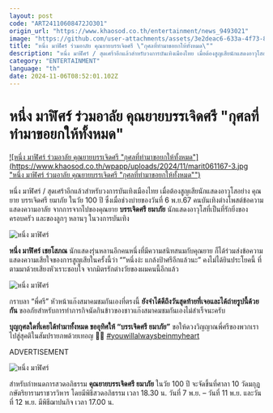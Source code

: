 ```yaml
---
layout: post
code: "ART24110608472JO301"
origin_url: "https://www.khaosod.co.th/entertainment/news_9493021"
image: "https://github.com/user-attachments/assets/3e2deac6-633a-4f73-87af-2bab12ae32d3"
title: "หนึ่ง มาฬิศร์ ร่วมอาลัย คุณยายบรรเจิดศรี \"กุศลที่ทำมาขอยกให้ทั้งหมด\""
description: "หนึ่ง มาฬิศร์ / สุดเศร้าอีกแล้วสำหรับวงการบันเทิงเมืองไทย เมื่อต้องสูญเสียนักแสดงอาวุโสอย่าง คุณยาย บรรเจิดศรี ยมาภัย ในวัย 100 ปี"
category: "ENTERTAINMENT"
language: "th"
date: 2024-11-06T08:52:01.102Z
---
```


# หนึ่ง มาฬิศร์ ร่วมอาลัย คุณยายบรรเจิดศรี "กุศลที่ทำมาขอยกให้ทั้งหมด"

[![หนึ่ง มาฬิศร์ ร่วมอาลัย คุณยายบรรเจิดศรี "กุศลที่ทำมาขอยกให้ทั้งหมด"](https://www.khaosod.co.th/wpapp/uploads/2024/11/marit061167-3.jpg "หนึ่ง มาฬิศร์ ร่วมอาลัย คุณยายบรรเจิดศรี "กุศลที่ทำมาขอยกให้ทั้งหมด"")](https://www.khaosod.co.th/wpapp/uploads/2024/11/marit061167-3.jpg)

หนึ่ง มาฬิศร์ / สุดเศร้าอีกแล้วสำหรับวงการบันเทิงเมืองไทย เมื่อต้องสูญเสียนักแสดงอาวุโสอย่าง คุณยาย บรรเจิดศรี ยมาภัย ในวัย 100 ปี ซึ่งเมื่อช่วงบ่ายของวันที่ 6 พ.ย.67 คนบันเทิงต่างโพสต์ข้อความแสดงความอาลัย จากการจากไปของคุณยาย **บรรเจิดศรี ยมาภัย** นักแสดงอาวุโสที่เป็นที่รักยิ่งของครอบครัว และของลูกๆ หลานๆ ในวงการบันเทิง

![หนึ่ง มาฬิศร์](https://www.khaosod.co.th/wpapp/uploads/2024/11/marit061167-1.jpg)

**หนึ่ง มาฬิศร์ เชยโสภณ** นักแสดงรุ่นหลานอีกคนหนึ่งที่มีความสนิทสนมกับคุณยาย ก็ได้ร่วมส่งข้อความแสดงความเสียใจของการสูญเสียในครั้งนี้ว่า “”หนึ่งง่ะ แกล้งป้าศรีอีกแล้วนะ” คงไม่ได้ยินประโยคนี้ ที่ตามมาด้วยเสียงหัวเราะชอบใจ จากมิตรรักต่างวัยของผมคนนี้อีกแล้ว

![หนึ่ง มาฬิศร์](https://www.khaosod.co.th/wpapp/uploads/2024/11/marit061167-5.jpg)

กราบลา “พี่ศรี” หัวหน้าแก๊งสมาคมชมกันเองที่ตรงนี้ **ยังจำได้ดีถึงวันสุดท้ายที่เจอและได้ถ่ายรูปนี้ด้วยกัน** ขออภัยสำหรับการทำภารกิจนัดกินข้าวของชาวแก๊งสมาคมชมกันเองไม่สำเร็จนะครับ

**บุญกุศลใดที่เคยได้ทำมาทั้งหมด ขออุทิศให้ “บรรเจิดศรี ยมาภัย”** ขอให้ดวงวิญญาณพี่ศรีของพวกเรา ไปสู่สุคติในสัมปรายภพด้วยเทอญ 🙏🤍 [#youwillalwaysbeinmyheart](https://www.instagram.com/explore/tags/youwillalwaysbeinmyheart/)

ADVERTISEMENT

![หนึ่ง มาฬิศร์](https://www.khaosod.co.th/wpapp/uploads/2024/11/marit061167-6.jpg)

สำหรับกำหนดการสวดอภิธรรม **คุณยายบรรเจิดศรี ยมาภัย** ในวัย 100 ปี จะจัดขึ้นที่ศาลา 10 วัดมกุฏกษัตริยารามราชวรวิหาร โดยมีพิธีสวดอภิธรรม เวลา 18.30 น. วันที่ 7 พ.ย. – วันที่ 11 พ.ย. และวันที่ 12 พ.ย. มีพิธีฌาปนกิจ เวลา 17.00 น.